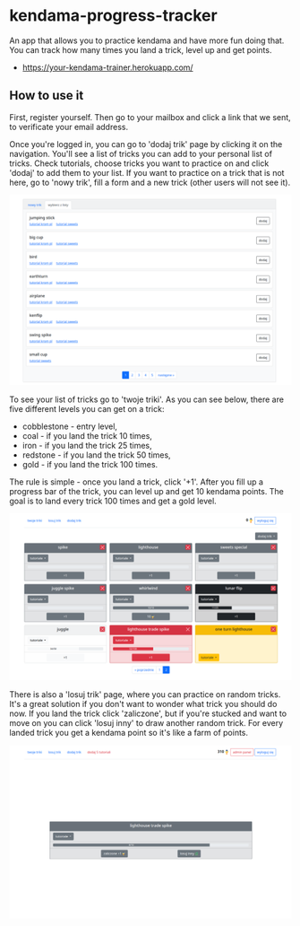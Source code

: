 # kendama-progress-tracker

An app that allows you to practice kendama and have more fun doing that. You can track how many times you land a trick, level up and get points.

- https://your-kendama-trainer.herokuapp.com/

## How to use it

First, register yourself. Then go to your mailbox and click a link that we sent, to verificate your email address.

Once you're logged in, you can go to 'dodaj trik' page by clicking it on the navigation. You'll see a list of tricks you can add to your personal list of tricks. Check tutorials, choose tricks you want to practice on and click 'dodaj' to add them to your list. If you want to practice on a trick that is not here, go to 'nowy trik', fill a form and a new trick (other users will not see it).

![screenshot of the list of tricks](screenshots/list.png)

To see your list of tricks go to 'twoje triki'. As you can see below, there are five different levels you can get on a trick:

- cobblestone - entry level,
- coal - if you land the trick 10 times,
- iron - if you land the trick 25 times,
- redstone - if you land the trick 50 times,
- gold - if you land the trick 100 times.

The rule is simple - once you land a trick, click '+1'. After you fill up a progress bar of the trick, you can level up and get 10 kendama points. The goal is to land every trick 100 times and get a gold level.

![screenshot of user's list of tricks](screenshots/tricks.png)

There is also a 'losuj trik' page, where you can practice on random tricks. It's a great solution if you don't want to wonder what trick you should do now. If you land the trick click 'zaliczone', but if you're stucked and want to move on you can click 'losuj inny' to draw another random trick. For every landed trick you get a kendama point so it's like a farm of points.

![screenshot of random trick page](screenshots/random.png)

